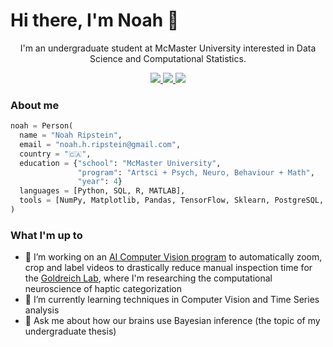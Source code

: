 <H1>Hi there, I'm Noah 👋</H1>



<p align="center">
  I'm an undergraduate student at McMaster University interested in Data Science and Computational Statistics.
</p>

<p align="center">
  <a href="https://www.linkedin.com/in/noah-ripstein/">
    <img src="https://img.shields.io/static/v1?label=%20&logo=linkedin&labelColor=555&message=LinkedIn&color=blue"/>
  </a>
  <a href="mailto:noah.h.ripstein@gmail.com">
    <img src="https://img.shields.io/static/v1?label=%20&logo=gmail&labelColor=555&message=Email&color=red"/>
  </a>
  <a href="http://noahripstein.com/">
    <img src="https://img.shields.io/static/v1?label=%20&logo=firefoxbrowser&labelColor=555&message=Homepage&color=darkcyan"/>
  </a>
</p>

<H3>About me</H3>

```python
noah = Person(
  name = "Noah Ripstein",
  email = "noah.h.ripstein@gmail.com",
  country = "🇨🇦",
  education = {"school": "McMaster University",
               "program": "Artsci + Psych, Neuro, Behaviour + Math",
               "year": 4}
  languages = [Python, SQL, R, MATLAB],
  tools = [NumPy, Matplotlib, Pandas, TensorFlow, Sklearn, PostgreSQL, Ggplot2, OpenCV]
)
```


<H3>What I'm up to</H3>
<ul>
  <li>🔭 I’m working on an <a href="https://github.com/nripstein/Undergrad-Thesis">AI Computer Vision program</a> to automatically zoom, crop and label videos to drastically reduce manual inspection time for the <a href="https://pnb.mcmaster.ca/goldreich-lab/CurrentRes.html#Modeling">Goldreich Lab</a>, where I'm researching the computational neuroscience of haptic categorization
</li>
  <li>🌱 I’m currently learning techniques in Computer Vision and Time Series analysis</li>
  <li>💬 Ask me about how our brains use Bayesian inference (the topic of my undergraduate thesis)</li>  
</ul>



